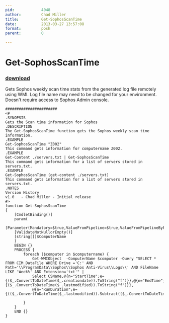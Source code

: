 ```yaml
---
pid:            4048
author:         Chad Miller
title:          Get-SophosScanTime
date:           2013-03-27 13:57:08
format:         posh
parent:         0

---
```


# Get-SophosScanTime

### [download](Scripts\4048.ps1)

Gets Sophos weekly scan time stats from the generated log file remotely using WMI. Log file name may need to be changed for your environment. Doesn't require access to Sophos Admin console.

```posh
#######################
<#
.SYNOPSIS
Gets the Scan time information for Sophos
.DESCRIPTION
The Get-SophosScanTime function gets the Sophos weekly scan time information.
.EXAMPLE
Get-SophosScanTime "Z002"
This command gets information for computername Z002.
.EXAMPLE
Get-Content ./servers.txt | Get-SophosScanTime
This command gets information for a list of servers stored in servers.txt.
.EXAMPLE
Get-SophosScanTime (get-content ./servers.txt)
This command gets information for a list of servers stored in servers.txt.
.NOTES 
Version History 
v1.0   - Chad Miller - Initial release 
#>
function Get-SophosScanTime
{
    [CmdletBinding()]
    param(
    [Parameter(Mandatory=$true,ValueFromPipeline=$true,ValueFromPipelineByPropertyName=$true)]
    [ValidateNotNullorEmpty()]
    [string[]]$ComputerName
    )
    BEGIN {}
    PROCESS {
        foreach ($computer in $computername) {
            Get-WMIObject  -ComputerName $computer -Query "SELECT * FROM CIM_DataFile WHERE Drive ='C:' AND Path='\\ProgramData\\Sophos\\Sophos Anti-Virus\\Logs\\' AND FileName LIKE 'Week%' AND Extension='txt'" | 
            Select CSName,@{n="StartTime";e={($_.ConvertToDateTime($_.creationdate)).ToString("f")}},@{n="EndTime";e={($_.ConvertToDateTime($_.lastmodified)).ToString("f")}},
            @{n="RunDuration";e={(($_.ConvertToDateTime($_.lastmodified)).Subtract(($_.ConvertToDateTime($_.creationdate)))).ToString()}}
            
        }
    }
    END {}
}

```
